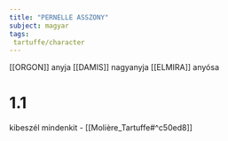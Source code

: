 ```yaml
---
title: "PERNELLE ASSZONY"
subject: magyar
tags:
 tartuffe/character
---
```

[[ORGON]] anyja
[[DAMIS]] nagyanyja
[[ELMIRA]] anyósa

# 1.1
kibeszél mindenkit - [[Molière_Tartuffe#^c50ed8]]
